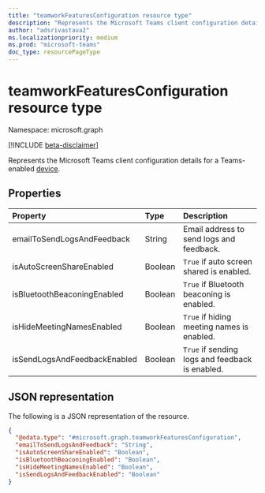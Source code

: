 ```yaml
---
title: "teamworkFeaturesConfiguration resource type"
description: "Represents the Microsoft Teams client configuration details for a Teams-enabled device."
author: "adsrivastava2"
ms.localizationpriority: medium
ms.prod: "microsoft-teams"
doc_type: resourcePageType
---
```


# teamworkFeaturesConfiguration resource type

Namespace: microsoft.graph

[!INCLUDE [beta-disclaimer](../../includes/beta-disclaimer.md)]

Represents the Microsoft Teams client configuration details for a Teams-enabled [device](../resources/teamworkdevice.md).

## Properties
|Property|Type|Description|
|:---|:---|:---|
|emailToSendLogsAndFeedback|String|Email address to send logs and feedback.|
|isAutoScreenShareEnabled|Boolean|`True` if auto screen shared is enabled.|
|isBluetoothBeaconingEnabled|Boolean|`True` if Bluetooth beaconing is enabled.|
|isHideMeetingNamesEnabled|Boolean|`True` if hiding meeting names is enabled.|
|isSendLogsAndFeedbackEnabled|Boolean|`True` if sending logs and feedback is enabled.|


## JSON representation
The following is a JSON representation of the resource.
<!-- {
  "blockType": "resource",
  "@odata.type": "microsoft.graph.teamworkFeaturesConfiguration"
}
-->
``` json
{
  "@odata.type": "#microsoft.graph.teamworkFeaturesConfiguration",
  "emailToSendLogsAndFeedback": "String",
  "isAutoScreenShareEnabled": "Boolean",
  "isBluetoothBeaconingEnabled": "Boolean",
  "isHideMeetingNamesEnabled": "Boolean",
  "isSendLogsAndFeedbackEnabled": "Boolean"
}
```


